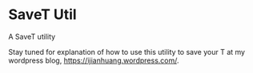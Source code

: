 # SaveT Util
A SaveT utility

Stay tuned for explanation of how to use this utility to save your T at my wordpress blog, https://ijianhuang.wordpress.com/.
